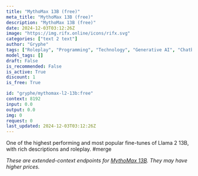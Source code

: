 ```yaml
---
title: "MythoMax 13B (free)"
meta_title: "MythoMax 13B (free)"
description: "MythoMax 13B (free)"
date: 2024-12-03T03:12:26Z
image: "https://img.rifx.online/icons/rifx.svg"
categories: ["text 2 text"]
author: "Gryphe"
tags: ["Roleplay", "Programming", "Technology", "Generative AI", "Chatbots", "Free"]
model_tags: []
draft: False
is_recommended: False
is_active: True
discount: 1
is_free: True

id: "gryphe/mythomax-l2-13b:free"
context: 8192
input: 0.0
output: 0.0
img: 0
request: 0
last_updated: 2024-12-03T03:12:26Z
---
```


One of the highest performing and most popular fine-tunes of Llama 2 13B, with rich descriptions and roleplay. #merge

_These are extended-context endpoints for [MythoMax 13B](/gryphe/mythomax-l2-13b). They may have higher prices._

